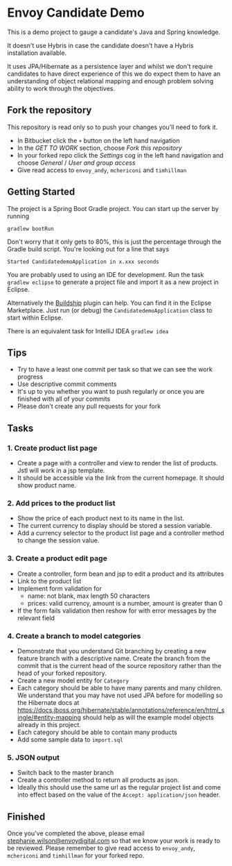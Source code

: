 # Envoy Candidate Demo

This is a demo project to gauge a candidate's Java and Spring knowledge.

It doesn't use Hybris in case the candidate doesn't have a Hybris installation available.

It uses JPA/Hibernate as a persistence layer and whilst we don't require candidates to have direct experience of this we do expect them to have an understanding of object relational mapping and enough problem solving ability to work through the objectives.

## Fork the repository

This repository is read only so to push your changes you'll need to fork it.

* In Bitbucket click the `+` button on the left hand navigation
* In the _GET TO WORK_ section, choose _Fork this repository_
* In your forked repo click the _Settings_ cog in the left hand navigation and choose _General_ / _User and group access_
* Give read access to `envoy_andy`, `mchericoni` and `timhillman`

## Getting Started

The project is a Spring Boot Gradle project. You can start up the server by running

    gradlew bootRun

Don't worry that it only gets to 80%, this is just the percentage through the Gradle build script. You're looking out for a line that says

    Started CandidatedemoApplication in x.xxx seconds
    
You are probably used to using an IDE for development. Run the task `gradlew eclipse` to generate a project file and import it as a new project in Eclipse.

Alternatively the [Buildship](https://gradle.org/eclipse/) plugin can help. You can find it in the Eclipse Marketplace.
Just run (or debug) the `CandidatedemoApplication` class to start within Eclipse.

There is an equivalent task for IntelliJ IDEA `gradlew idea`

## Tips
* Try to have a least one commit per task so that we can see the work progress
* Use descriptive commit comments
* It's up to you whether you want to push regularly or once you are finished with all of your commits
* Please don't create any pull requests for your fork

## Tasks

### 1. Create product list page
* Create a page with a controller and view to render the list of products. Jstl will work in a jsp template.
* It should be accessible via the link from the current homepage.
  It should show product name.


### 2. Add prices to the product list
* Show the price of each product next to its name in the list.
* The current currency to display should be stored a session variable.
* Add a currency selector to the product list page and a controller method to change the session value.

### 3. Create a product edit page
* Create a controller, form bean and jsp to edit a product and its attributes
* Link to the product list
* Implement form validation for
    * name: not blank, max length 50 characters
    * prices: valid currency, amount is a number, amount is greater than 0
* If the form fails validation then reshow for with error messages by the relevant field

### 4. Create a branch to model categories
* Demonstrate that you understand Git branching by creating a new feature branch with a descriptive name. Create the branch from the commit that is the current head of the source repository rather than the head of your forked repository.
* Create a new model entity for `Category`
* Each category should be able to have many parents and many children.
  We understand that you may have not used JPA before for modelling so the Hibernate docs at https://docs.jboss.org/hibernate/stable/annotations/reference/en/html_single/#entity-mapping should help as will the example model objects already in this project.
* Each category should be able to contain many products
* Add some sample data to `import.sql`

### 5. JSON output
* Switch back to the master branch
* Create a controller method to return all products as json.
* Ideally this should use the same url as the regular project list and come into effect based on the value of the `Accept: application/json` header.

## Finished
Once you've completed the above, please email stephanie.wilson@envoydigital.com so that we know your work is ready to be reviewed.
Please remember to give read access to `envoy_andy`, `mchericoni` and `timhillman` for your forked repo.